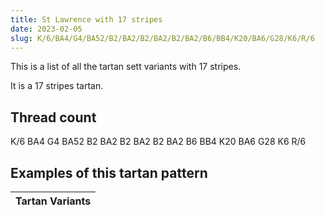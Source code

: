 ```yaml
---
title: St Lawrence with 17 stripes
date: 2023-02-05
slug: K/6/BA4/G4/BA52/B2/BA2/B2/BA2/B2/BA2/B6/BB4/K20/BA6/G28/K6/R/6
---
```

This is a list of all the tartan sett variants with 17 stripes.

It is a 17 stripes tartan.


## Thread count
K/6 BA4 G4 BA52 B2 BA2 B2 BA2 B2 BA2 B6 BB4 K20 BA6 G28 K6 R/6

## Examples of this tartan pattern

| Tartan Variants |
|---------------|
